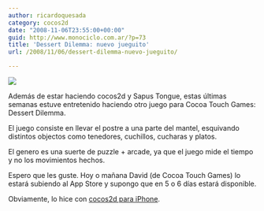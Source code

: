 ```yaml
---
author: ricardoquesada
category: cocos2d
date: "2008-11-06T23:55:00+00:00"
guid: http://www.monociclo.com.ar/?p=73
title: 'Dessert Dilemma: nuevo jueguito'
url: /2008/11/06/dessert-dilemma-nuevo-jueguito/

---
```

[![](http://lh3.ggpht.com/_7Tp7oCOlWFE/SRMTOhQNqKI/AAAAAAAAJVc/q6hQFRojzlE/s288/IMG_0004_6.PNG)](http://picasaweb.google.com/lh/photo/Cc-qupVRA4nZlNgOYesWyw)  


Además de estar haciendo cocos2d y Sapus Tongue, estas últimas semanas estuve entretenido haciendo otro juego para Cocoa Touch Games: Dessert Dilemma.

El juego consiste en llevar el postre a una parte del mantel, esquivando distintos objectos como tenedores, cuchillos, cucharas y platos.

El genero es una suerte de puzzle + arcade, ya que el juego mide el tiempo y no los movimientos hechos.

Espero que les guste. Hoy o mañana David (de Cocoa Touch Games) lo estará subiendo al App Store y supongo que en 5 o 6 días estará disponible.

Obviamente, lo hice con [cocos2d para iPhone](http://code.google.com/p/cocos2d-iphone).
